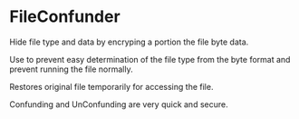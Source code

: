 # FileConfunder
Hide file type and data by encryping a portion the file byte data.

Use to prevent easy determination of the file type from the byte format and prevent running the file normally.

Restores original file temporarily for accessing the file.

Confunding and UnConfunding are very quick and secure.
